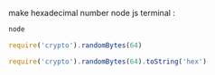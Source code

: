 
make hexadecimal number node js terminal : 

```JavaScript
node
```
```JavaScript
require('crypto').randomBytes(64)
```
```JavaScript
require('crypto').randomBytes(64).toString('hex')
```


